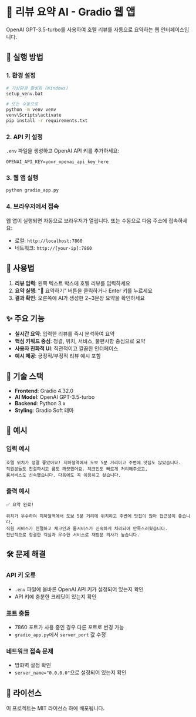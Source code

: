 # 🏨 리뷰 요약 AI - Gradio 웹 앱

OpenAI GPT-3.5-turbo를 사용하여 호텔 리뷰를 자동으로 요약하는 웹 인터페이스입니다.

## 🚀 실행 방법

### 1. 환경 설정
```bash
# 가상환경 활성화 (Windows)
setup_venv.bat

# 또는 수동으로
python -m venv venv
venv\Scripts\activate
pip install -r requirements.txt
```

### 2. API 키 설정
`.env` 파일을 생성하고 OpenAI API 키를 추가하세요:
```
OPENAI_API_KEY=your_openai_api_key_here
```

### 3. 웹 앱 실행
```bash
python gradio_app.py
```

### 4. 브라우저에서 접속
웹 앱이 실행되면 자동으로 브라우저가 열립니다. 또는 수동으로 다음 주소에 접속하세요:
- 로컬: `http://localhost:7860`
- 네트워크: `http://[your-ip]:7860`

## 📱 사용법

1. **리뷰 입력**: 왼쪽 텍스트 박스에 호텔 리뷰를 입력하세요
2. **요약 실행**: "🚀 요약하기" 버튼을 클릭하거나 Enter 키를 누르세요
3. **결과 확인**: 오른쪽에 AI가 생성한 2~3문장 요약을 확인하세요

## ✨ 주요 기능

- **실시간 요약**: 입력한 리뷰를 즉시 분석하여 요약
- **핵심 키워드 중심**: 청결, 위치, 서비스, 불편사항 중심으로 요약
- **사용자 친화적 UI**: 직관적이고 깔끔한 인터페이스
- **예시 제공**: 긍정적/부정적 리뷰 예시 포함

## 🔧 기술 스택

- **Frontend**: Gradio 4.32.0
- **AI Model**: OpenAI GPT-3.5-turbo
- **Backend**: Python 3.x
- **Styling**: Gradio Soft 테마

## 📝 예시

### 입력 예시
```
호텔 위치가 정말 좋았어요! 지하철역에서 도보 5분 거리이고 주변에 맛집도 많았습니다. 
직원분들도 친절하시고 룸도 깨끗했어요. 체크인도 빠르게 처리해주셨고, 
룸서비스도 신속했습니다. 다음에도 꼭 이용하고 싶습니다.
```

### 출력 예시
```
✅ 요약 완료!

위치가 우수하여 지하철역에서 도보 5분 거리에 위치하고 주변에 맛집이 많아 접근성이 좋습니다. 
직원 서비스가 친절하고 체크인과 룸서비스가 신속하게 처리되어 만족스러웠습니다. 
전반적으로 청결한 객실과 우수한 서비스로 재방문 의사가 높습니다.
```

## 🛠️ 문제 해결

### API 키 오류
- `.env` 파일에 올바른 OpenAI API 키가 설정되어 있는지 확인
- API 키에 충분한 크레딧이 있는지 확인

### 포트 충돌
- 7860 포트가 사용 중인 경우 다른 포트로 변경 가능
- `gradio_app.py`에서 `server_port` 값 수정

### 네트워크 접속 문제
- 방화벽 설정 확인
- `server_name="0.0.0.0"`으로 설정되어 있는지 확인

## 📄 라이선스

이 프로젝트는 MIT 라이선스 하에 배포됩니다.
